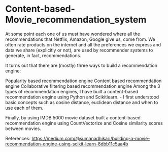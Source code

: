 # Content-based-Movie_recommendation_system

At some point each one of us must have wondered where all the recommendations that Netflix, Amazon, Google give us, come from. We often rate products on the internet and all the preferences we express and data we share (explicitly or not), are used by recommender systems to generate, in fact, recommendations.

It turns out that there are (mostly) three ways to build a recommendation engine:

Popularity based recommendation engine
Content based recommendation engine
Collaborative filtering based recommendation engine
Among the 3 types of recommendation engines, I have built a content-based recommendation engine using Python and Scikitlearn. - I first understood basic concepts such as cosine distance, euclidean distance and when to use each of them.

Finally, by using IMDB 5000 movie dataset built a content-based recommendation engine using CountVectorize and Cosine similarity scores between movies.

References: https://medium.com/@sumanadhikari/building-a-movie-recommendation-engine-using-scikit-learn-8dbb11c5aa4b
